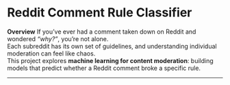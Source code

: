 # Reddit Comment Rule Classifier

**Overview** If you’ve ever had a comment taken down on Reddit and wondered *“why?”*, you’re not alone.  
Each subreddit has its own set of guidelines, and understanding individual moderation can feel like chaos.  
This project explores **machine learning for content moderation**: building models that predict whether a Reddit comment broke a specific rule.

---
